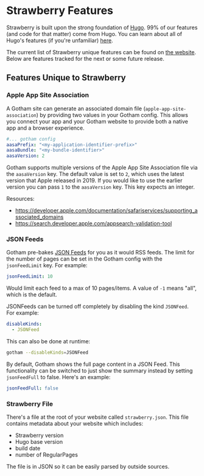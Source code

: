 # Strawberry Features

Strawberry is built upon the strong foundation of [Hugo](https://gohugo.io).
99% of our features (and code for that matter) come from Hugo.
You can learn about all of Hugo's features (if you're unfamiliar) [here](https://gohugo.io/about/features/).

The current list of Strawberry unique features can be found on [the website](https://www.gothamhq.com/features/).
Below are features tracked for the next or some future release.


## Features Unique to Strawberry

### Apple App Site Association

A Gotham site can generate an associated domain file (`apple-app-site-association`) by providing two values in your Gotham config. 
This allows you connect your app and your Gotham website to provide both a native app and a browser experience.

```yaml
#... gotham config
aasaPrefix: "<my-application-identifier-prefix>"
aasaBundle: "<my-bundle-identifier>"
aasaVersion: 2
```

Gotham supports multiple versions of the Apple App Site Association file via the `aasaVersion` key.
The default value is set to `2`, which uses the latest version that Apple released in 2019. If you would like to use the earlier version you can pass `1` to the `aasaVersion` key. This key expects an integer.

Resources:

- https://developer.apple.com/documentation/safariservices/supporting_associated_domains
- https://search.developer.apple.com/appsearch-validation-tool

### JSON Feeds

Gotham pre-bakes [JSON Feeds](https://www.jsonfeed.org/) for you as it would RSS feeds.
The limit for the number of pages can be set in the Gotham config with the `jsonFeedLimit` key.
For example:

```yaml
jsonFeedLimit: 10
```

Would limit each feed to a max of 10 pages/items.
A value of `-1` means "all", which is the default.

JSONFeeds can be turned off completely by disabling the kind `JSONFeed`.
For example:

```yaml
disableKinds:
  - JSONFeed
```

This can also be done at runtime:

```bash
gotham --disableKinds=JSONFeed
```

By default, Gotham shows the full page content in a JSON Feed.
This functionality can be switched to just show the summary instead by setting `jsonFeedFull` to false.
Here's an example:

```yaml
jsonFeedFull: false
```

### Strawberry File

There's a file at the root of your website called `strawberry.json`.
This file contains metadata about your website which includes:

- Strawberry version
- Hugo base version
- build date
- number of RegularPages


The file is in JSON so it can be easily parsed by outside sources.
